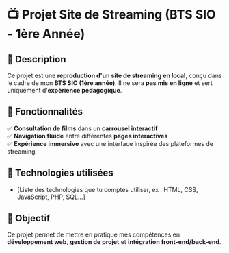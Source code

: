 # 📺 Projet Site de Streaming (BTS SIO - 1ère Année)

## 📌 Description  
Ce projet est une **reproduction d'un site de streaming en local**, conçu dans le cadre de mon **BTS SIO (1ère année)**. Il ne sera **pas mis en ligne** et sert uniquement d’**expérience pédagogique**.  

## 🚀 Fonctionnalités  
✅ **Consultation de films** dans un **carrousel interactif**  
✅ **Navigation fluide** entre différentes **pages interactives**  
✅ **Expérience immersive** avec une interface inspirée des plateformes de streaming  

## 🔧 Technologies utilisées  
- [Liste des technologies que tu comptes utiliser, ex : HTML, CSS, JavaScript, PHP, SQL...]  

## 📌 Objectif  
Ce projet permet de mettre en pratique mes compétences en **développement web**, **gestion de projet** et **intégration front-end/back-end**.  
